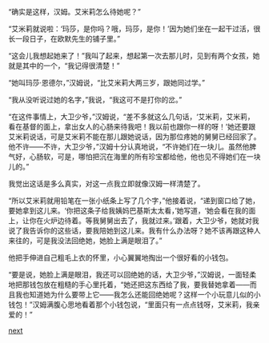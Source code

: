 
“确实是这样，汉姆。艾米莉怎么待她呢？”

“艾米莉就说啦：‘玛莎，是你吗？哦，玛莎，是你！’因为她们坐在一起干过活，很长一段日子，在欧默先生的铺子里。”

“这会儿我想起她来了！”我叫了起来，想起第一次去那儿时，见到有两个女孩，她就是其中的一个，“我记得很清楚！”

“她叫玛莎·恩德尔，”汉姆说，“比艾米莉大两三岁，跟她同过学。”

“我从没听说过她的名字，”我说，“我这可不是打你的岔。”

“在这件事情上，大卫少爷，”汉姆说，“差不多就这么几句话，‘艾米莉，艾米莉，看在基督的面上，拿出女人的心肠来待我吧！我以前也跟你一样的呀！’她还要跟艾米莉说话，可是艾米莉不能在那儿跟她说话，因为那位疼她的舅舅已经回家了。他不许——不许，大卫少爷，”汉姆十分认真地说，“不许她们在一块儿。虽然他脾气好，心肠软，可是，哪怕把沉在海里的所有珍宝都给他，他也见不得她们在一块儿的。”

我觉出这话是多么真实，对这一点我立即就像汉姆一样清楚了。

“所以艾米莉就用铅笔在一张小纸条上写了几个字，”他接着说，“递到窗口给了她，要她拿到这儿来。‘你把这条子给我姨妈巴基斯太太看，’她写道，‘她会看在我的面上，让你在火炉边待着。等我舅舅出去了，我就过来。’跟着，大卫少爷，她就对我说了我告诉你的这些话，要我陪她到这儿来。我有什么办法呀？她不该再跟这种人来往的，可是我没法回绝她，她脸上满是眼泪了。”

他把手伸进自己粗毛上衣的怀里，小心翼翼地掏出一个很好看的小钱包。

“要是说，她脸上满是眼泪，我还可以回绝她的话，大卫少爷，”汉姆说，一面轻柔地把那钱包放在粗糙的手心里托着，“她还把这东西给了我，要我替她拿着——而且我也知道她为什么要带上它——我怎么还能回绝她呢？这样一个小玩意儿似的小钱包！”汉姆满腹心思地看着那个小钱包说，“里面只有一点点钱呀，艾米莉，我亲爱的！”

[next](page304)